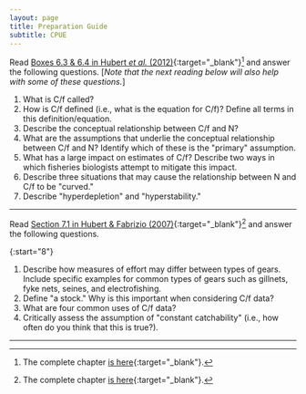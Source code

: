 ```yaml
---
layout: page
title: Preparation Guide
subtitle: CPUE
---
```


Read [Boxes 6.3 & 6.4 in Hubert *et al.* (2012)](RESOURCES/Hubertetal-2012-BOXES.pdf){:target="_blank"}[^1] and answer the following questions. [*Note that the next reading below will also help with some of these questions.*]

1. What is C/f called?
1. How is C/f defined (i.e., what is the equation for C/f)? Define all terms in this definition/equation.
1. Describe the conceptual relationship between C/f and N?
1. What are the assumptions that underlie the conceptual relationship between C/f and N? Identify which of these is the "primary" assumption.
1. What has a large impact on estimates of C/f? Describe two ways in which fisheries biologists attempt to mitigate this impact.
1. Describe three situations that may cause the relationship between N and C/f to be "curved."
1. Describe "hyperdepletion" and "hyperstability."

----

Read [Section 7.1 in Hubert & Fabrizio (2007)](RESOURCES/HubertFabrizio-2007-Sect7-1.pdf){:target="_blank"}[^2] and answer the following questions.

{:start="8"}
1. Describe how measures of effort may differ between types of gears. Include specific examples for common types of gears such as gillnets, fyke nets, seines, and electrofishing.
1. Define "a stock." Why is this important when considering C/f data?
1. What are four common uses of C/f data?
1. Critically assess the assumption of "constant catchability" (i.e., how often do you think that this is true?).

----

[^1]: The complete chapter [is here](http://digitalcommons.unl.edu/cgi/viewcontent.cgi?article=1110&context=ncfwrustaff){:target="_blank"}.
[^2]: The complete chapter [is here](HubertFabrizio-2007.pdf){:target="_blank"}.
